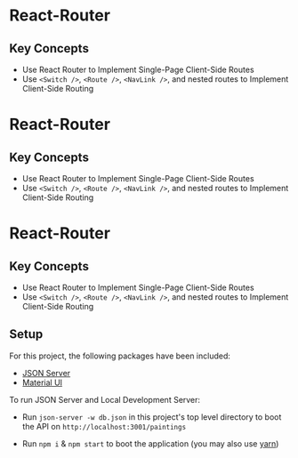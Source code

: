 # React-Router

## Key Concepts

* Use React Router to Implement Single-Page Client-Side Routes 
* Use `<Switch />`, `<Route />`, `<NavLink />`, and nested routes to Implement Client-Side Routing

# React-Router

## Key Concepts

* Use React Router to Implement Single-Page Client-Side Routes 
* Use `<Switch />`, `<Route />`, `<NavLink />`, and nested routes to Implement Client-Side Routing

# React-Router

## Key Concepts

* Use React Router to Implement Single-Page Client-Side Routes 
* Use `<Switch />`, `<Route />`, `<NavLink />`, and nested routes to Implement Client-Side Routing

## Setup

For this project, the following packages have been included:  

- [JSON Server](https://www.npmjs.com/package/json-server)  
- [Material UI](https://material-ui.com/getting-started/installation/) 

To run JSON Server and Local Development Server: 
 
- Run `json-server -w db.json` in this project's top level directory to boot the API on `http://localhost:3001/paintings`   

- Run `npm i` & `npm start` to boot the application (you may also use [yarn](https://yarnpkg.com/))
